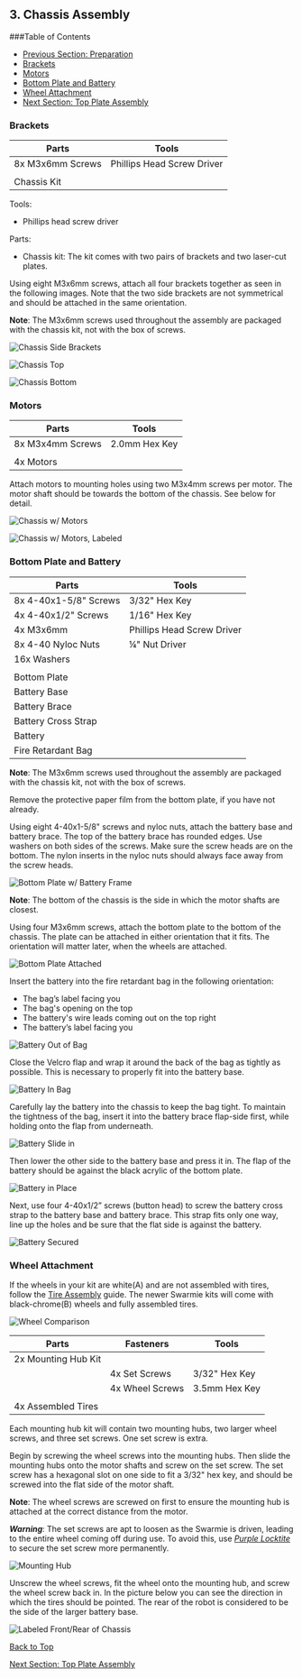 ## 3. Chassis Assembly

###Table of Contents
- [Previous Section: Preparation](./Assembly2-Preparation.md)
- [Brackets](./Assembly3-ChassisAssembly.md/#brackets)
- [Motors](./Assembly3-ChassisAssembly.md/#motors)
- [Bottom Plate and Battery](./Assembly3-ChassisAssembly.md/#bottom-plate-and-battery)
- [Wheel Attachment](./Assembly3-ChassisAssembly.md/#wheel-attachment)
- [Next Section: Top Plate Assembly](./Assembly4-TopPlateAssembly.md)

###	Brackets

| Parts            | Tools                      |
| ---------------- |----------------------------|
| 8x M3x6mm Screws | Phillips Head Screw Driver |
|                  |                            |
| Chassis Kit      |                            |

Tools:
-	Phillips head screw driver

Parts:
-	Chassis kit: The kit comes with two pairs of brackets and two laser-cut plates.  

Using eight M3x6mm screws, attach all four brackets together as seen in the following images.  Note that the two side brackets are not symmetrical and should be attached in the same orientation.  

**Note**: The M3x6mm screws used throughout the assembly are packaged with the chassis kit, not with the box of screws.

![Chassis Side Brackets](AssemblyImages/ChassisSideBrackets.jpg)

![Chassis Top](AssemblyImages/ChassisTop.jpg)

![Chassis Bottom](AssemblyImages/ChassisBottom.jpg)

###	Motors

| Parts            | Tools         |
| ---------------- |---------------|
| 8x M3x4mm Screws | 2.0mm Hex Key |
|                  |               |
| 4x Motors        |               |

Attach motors to mounting holes using two M3x4mm screws per motor.  The motor shaft should be towards the bottom of the chassis.  See below for detail.

![Chassis w/ Motors](AssemblyImages/ChassisMotors.jpeg)

![Chassis w/ Motors, Labeled](AssemblyImages/ChassisMotorsLabeled.jpg)

###	Bottom Plate and Battery

| Parts                  | Tools                       |
| ---------------------- |---------------------------- |
|	8x  4-40x1-5/8" Screws | 3/32" Hex Key               |
|	4x  4-40x1/2" Screws   | 1/16" Hex Key               |
|	4x  M3x6mm             | Phillips Head Screw Driver  |
|	8x  4-40 Nyloc Nuts    | ¼" Nut Driver               |
|	16x Washers            |                             |
|                        |                             |
|	Bottom Plate           |                             |
|	Battery Base           |                             |
|	Battery Brace          |                             |
|	Battery Cross Strap    |                             |
|	Battery                |                             |
|	Fire Retardant Bag     |                             |

**Note**: The M3x6mm screws used throughout the assembly are packaged with the chassis kit, not with the box of screws.

Remove the protective paper film from the bottom plate, if you have not already. 

Using eight 4-40x1-5/8" screws and nyloc nuts, attach the battery base and battery brace.  The top of the battery brace has rounded edges. Use washers on both sides of the screws.  Make sure the screw heads are on the bottom.  The nylon inserts in the nyloc nuts should always face away from the screw heads.

![Bottom Plate w/ Battery Frame](AssemblyImages/BottomPlateWithBatteryFrame.jpg)

**Note**: The bottom of the chassis is the side in which the motor shafts are closest. 

Using four M3x6mm screws, attach the bottom plate to the bottom of the chassis. The plate can be attached in either orientation that it fits.  The orientation will matter later, when the wheels are attached.

![Bottom Plate Attached](AssemblyImages/BottomPlateAttached.jpg)

Insert the battery into the fire retardant bag in the following orientation:
- The bag’s label facing you
- The bag's opening on the top
- The battery's wire leads coming out on the top right
- The battery’s label facing you  

![Battery Out of Bag](AssemblyImages/BatteryOutOfBag.jpg)

Close the Velcro flap and wrap it around the back of the bag as tightly as possible.  This is necessary to properly fit into the battery base.  

![Battery In Bag](AssemblyImages/BatteryInBag.jpg)

Carefully lay the battery into the chassis to keep the bag tight. To maintain the tightness of the bag, insert it into the battery brace flap-side first, while holding onto the flap from underneath.

![Battery Slide in](AssemblyImages/BatterySlideIn.jpg)

Then lower the other side to the battery base and press it in. The flap of the battery should be against the black acrylic of the bottom plate.

![Battery in Place](AssemblyImages/BatteryInPlace.jpg)

Next, use four 4-40x1/2” screws (button head) to screw the battery cross strap to the battery base and battery brace.  This strap fits only one way, line up the holes and be sure that the flat side is against the battery.

![Battery Secured](AssemblyImages/BatteryCrossStrap.JPG)

###	Wheel Attachment

If the wheels in your kit are white(A) and are not assembled with tires, follow the [Tire Assembly](./TireAssembly.md) guide. The newer Swarmie kits will come with black-chrome(B) wheels and fully assembled tires.

![Wheel Comparison](./AssemblyImages/WheelComparison.jpg)

| Parts               | Fasteners       | Tools         |
| ------------------- | --------------- | ------------- |
|	2x Mounting Hub Kit |                 |               |
|                     | 4x Set Screws   | 3/32" Hex Key |
|                     | 4x Wheel Screws | 3.5mm Hex Key |
|                     |                 |               |
|	4x Assembled Tires  |                 |               |

Each mounting hub kit will contain two mounting hubs, two larger wheel screws, and three set screws. One set screw is extra.

Begin by screwing the wheel screws into the mounting hubs. Then slide the mounting hubs onto the motor shafts and screw on the set screw. The set screw has a hexagonal slot on one side to fit a 3/32" hex key, and should be screwed into the flat side of the motor shaft. 

**Note**: The wheel screws are screwed on first to ensure the mounting hub is attached at the correct distance from the motor.  

***Warning***: The set screws are apt to loosen as the Swarmie is driven, leading to the entire wheel coming off during use.  To avoid this, use [*Purple Locktite*](https://www.amazon.com/Loctite-38653-Purple-Strength-6-milliliter/dp/B0002KKTT0) to secure the set screw more permanently.

![Mounting Hub](AssemblyImages/MountingHub.jpg)

Unscrew the wheel screws, fit the wheel onto the mounting hub, and screw the wheel screw back in.  In the picture below you can see the direction in which the tires should be pointed.  The rear of the robot is considered to be the side of the larger battery base.

![Labeled Front/Rear of Chassis](AssemblyImages/LabeledFrontRearChassis.jpg)

[Back to Top](./Assembly3-ChassisAssembly.md/#-3.-Chassis-Assembly)

[Next Section: Top Plate Assembly](./Assembly4-TopPlateAssembly.md)
